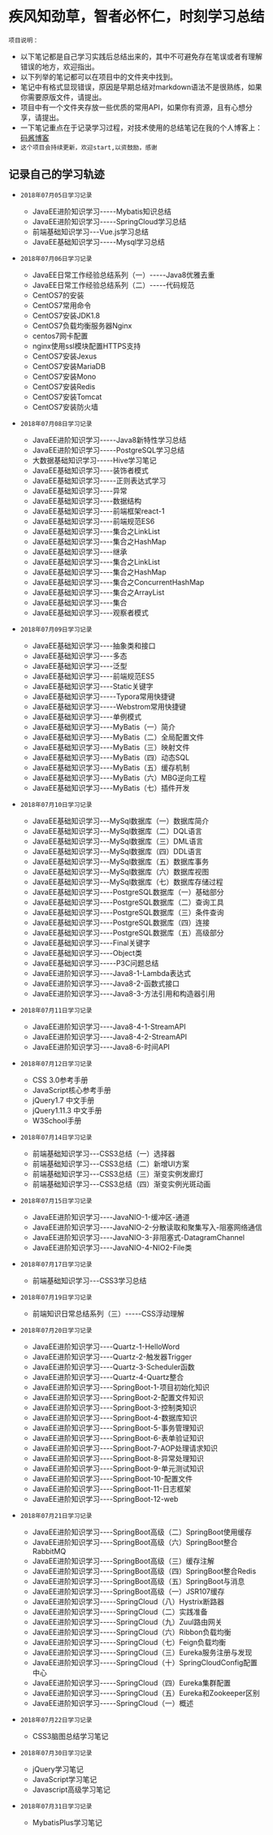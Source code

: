 # 疾风知劲草，智者必怀仁，时刻学习总结

`项目说明：`

* 以下笔记都是自己学习实践后总结出来的，其中不可避免存在笔误或者有理解错误的地方，欢迎指出。
* 以下列举的笔记都可以在项目中的文件夹中找到。
* 笔记中有格式显现错误，原因是早期总结对markdown语法不是很熟练，如果你需要原版文件，请提出。
* 项目中有一个文件夹存放一些优质的常用API，如果你有资源，且有心想分享，请提出。
* 一下笔记重点在于记录学习过程，对技术使用的总结笔记在我的个人博客上：[码酱博客](http://luokangyuan.com/)
* `这个项目会持续更新，欢迎start,以资鼓励，感谢`

## 记录自己的学习轨迹
* `2018年07月05日学习记录`
  * JavaEE进阶知识学习-----Mybatis知识总结
  * JavaEE进阶知识学习-----SpringCloud学习总结
  * 前端基础知识学习---Vue.js学习总结
  * JavaEE基础知识学习-----Mysql学习总结
* `2018年07月06日学习记录`
  * JavaEE日常工作经验总结系列（一）-----Java8优雅去重
  * JavaEE日常工作经验总结系列（二）-----代码规范
  * CentOS7的安装
  * CentOS7常用命令
  * CentOS7安装JDK1.8
  * CentOS7负载均衡服务器Nginx
  * centos7网卡配置
  * nginx使用ssl模块配置HTTPS支持
  * CentOS7安装Jexus
  * CentOS7安装MariaDB
  * CentOS7安装Mono
  * CentOS7安装Redis
  * CentOS7安装Tomcat
  * CentOS7安装防火墙
* `2018年07月08日学习记录`
  * JavaEE进阶知识学习-----Java8新特性学习总结
  * JavaEE进阶知识学习-----PostgreSQL学习总结
  * 大数据基础知识学习-----Hive学习笔记
  * JavaEE基础知识学习----装饰者模式
  * JavaEE基础知识学习-----正则表达式学习
  * JavaEE基础知识学习----异常
  * JavaEE基础知识学习----数据结构
  * JavaEE基础知识学习----前端框架react-1
  * JavaEE基础知识学习----前端规范ES6
  * JavaEE基础知识学习----集合之LinkList
  * JavaEE基础知识学习----集合之HashMap
  * JavaEE基础知识学习----继承
  * JavaEE基础知识学习----集合之LinkList
  * JavaEE基础知识学习----集合之HashMap
  * JavaEE基础知识学习----集合之ConcurrentHashMap
  * JavaEE基础知识学习----集合之ArrayList
  * JavaEE基础知识学习----集合
  * JavaEE基础知识学习----观察者模式
* `2018年07月09日学习记录`
  * JavaEE基础知识学习----抽象类和接口
  * JavaEE基础知识学习----多态
  * JavaEE基础知识学习----泛型
  * JavaEE基础知识学习----前端规范ES5
  * JavaEE基础知识学习----Static关键字
  * JavaEE基础知识学习-----Typora常用快捷键
  * JavaEE基础知识学习-----Webstrom常用快捷键
  * JavaEE基础知识学习----单例模式
  * JavaEE基础知识学习----MyBatis（一）简介
  * JavaEE基础知识学习----MyBatis（二）全局配置文件
  * JavaEE基础知识学习----MyBatis（三）映射文件
  * JavaEE基础知识学习----MyBatis（四）动态SQL
  * JavaEE基础知识学习----MyBatis（五）缓存机制
  * JavaEE基础知识学习----MyBatis（六）MBG逆向工程
  * JavaEE基础知识学习----MyBatis（七）插件开发
* `2018年07月10日学习记录`
  * JavaEE基础知识学习---MySql数据库（一）数据库简介
  * JavaEE基础知识学习---MySql数据库（二）DQL语言
  * JavaEE基础知识学习---MySql数据库（三）DML语言
  * JavaEE基础知识学习---MySql数据库（四）DDL语言
  * JavaEE基础知识学习---MySql数据库（五）数据库事务
  * JavaEE基础知识学习---MySql数据库（六）数据库视图
  * JavaEE基础知识学习---MySql数据库（七）数据库存储过程
  * JavaEE基础知识学习----PostgreSQL数据库（一）基础部分
  * JavaEE基础知识学习----PostgreSQL数据库（二）查询工具
  * JavaEE基础知识学习----PostgreSQL数据库（三）条件查询
  * JavaEE基础知识学习----PostgreSQL数据库（四）连接
  * JavaEE基础知识学习----PostgreSQL数据库（五）高级部分
  * JavaEE基础知识学习----Final关键字
  * JavaEE基础知识学习----Object类
  * JavaEE基础知识学习-----P3C问题总结
  * JavaEE进阶知识学习----Java8-1-Lambda表达式
  * JavaEE进阶知识学习----Java8-2-函数式接口
  * JavaEE进阶知识学习----Java8-3-方法引用和构造器引用
* `2018年07月11日学习记录`
  * JavaEE进阶知识学习----Java8-4-1-StreamAPI
  * JavaEE进阶知识学习----Java8-4-2-StreamAPI
  * JavaEE进阶知识学习----Java8-6-时间API
* `2018年07月12日学习记录`
  * CSS 3.0参考手册
  * JavaScript核心参考手册
  * jQuery1.7 中文手册
  * jQuery1.11.3 中文手册
  * W3School手册
* `2018年07月14日学习记录`
  * 前端基础知识学习---CSS3总结（一）选择器
  * 前端基础知识学习---CSS3总结（二）新增UI方案
  * 前端基础知识学习---CSS3总结（三）渐变实例发廊灯
  * 前端基础知识学习---CSS3总结（四）渐变实例光斑动画
* `2018年07月15日学习记录`
  * JavaEE进阶知识学习----JavaNIO-1-缓冲区-通道
  * JavaEE进阶知识学习----JavaNIO-2-分散读取和聚集写入-阻塞网络通信
  * JavaEE进阶知识学习----JavaNIO-3-非阻塞式-DatagramChannel
  * JavaEE进阶知识学习----JavaNIO-4-NIO2-File类
* `2018年07月17日学习记录`
  * 前端基础知识学习---CSS3学习总结
* `2018年07月19日学习记录`
  * 前端知识日常总结系列（三）-----CSS浮动理解
* `2018年07月20日学习记录`

  * JavaEE进阶知识学习----Quartz-1-HelloWord
  * JavaEE进阶知识学习----Quartz-2-触发器Trigger
  * JavaEE进阶知识学习----Quartz-3-Scheduler函数
  * JavaEE进阶知识学习----Quartz-4-Quartz整合
  * JavaEE进阶知识学习----SpringBoot-1-项目初始化知识
  * JavaEE进阶知识学习----SpringBoot-2-配置文件知识
  * JavaEE进阶知识学习----SpringBoot-3-控制类知识
  * JavaEE进阶知识学习----SpringBoot-4-数据库知识
  * JavaEE进阶知识学习----SpringBoot-5-事务管理知识
  * JavaEE进阶知识学习----SpringBoot-6-表单验证知识
  * JavaEE进阶知识学习----SpringBoot-7-AOP处理请求知识
  * JavaEE进阶知识学习----SpringBoot-8-异常处理知识
  * JavaEE进阶知识学习----SpringBoot-9-单元测试知识
  * JavaEE进阶知识学习----SpringBoot-10-配置文件
  * JavaEE进阶知识学习----SpringBoot-11-日志框架
  * JavaEE进阶知识学习----SpringBoot-12-web
* `2018年07月21日学习记录`

  * JavaEE进阶知识学习----SpringBoot高级（二）SpringBoot使用缓存
  * JavaEE进阶知识学习----SpringBoot高级（六）SpringBoot整合RabbitMQ
  * JavaEE进阶知识学习----SpringBoot高级（三）缓存注解
  * JavaEE进阶知识学习----SpringBoot高级（四）SpringBoot整合Redis
  * JavaEE进阶知识学习----SpringBoot高级（五）SpringBoot与消息
  * JavaEE进阶知识学习----SpringBoot高级（一）JSR107缓存
  * JavaEE进阶知识学习-----SpringCloud（八）Hystrix断路器
  * JavaEE进阶知识学习-----SpringCloud（二）实践准备
  * JavaEE进阶知识学习-----SpringCloud（九）Zuul路由网关
  * JavaEE进阶知识学习-----SpringCloud（六）Ribbon负载均衡
  * JavaEE进阶知识学习-----SpringCloud（七）Feign负载均衡
  * JavaEE进阶知识学习-----SpringCloud（三）Eureka服务注册与发现
  * JavaEE进阶知识学习-----SpringCloud（十）SpringCloudConfig配置中心
  * JavaEE进阶知识学习-----SpringCloud（四）Eureka集群配置
  * JavaEE进阶知识学习-----SpringCloud（五）Eureka和Zookeeper区别
  * JavaEE进阶知识学习-----SpringCloud（一）概述
* `2018年07月22日学习记录`

  * CSS3脑图总结学习笔记
* `2018年07月30日学习记录`
  * jQuery学习笔记
  * JavaScript学习笔记
  * Javascript高级学习笔记
* `2018年07月31日学习记录`
  * MybatisPlus学习笔记



